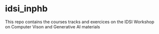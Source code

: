 # idsi_inphb
This repo contains the courses tracks and exercices on the IDSI Workshop on Computer Vison and Generative AI materials
